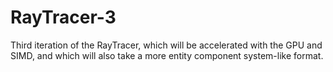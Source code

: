 # RayTracer-3
Third iteration of the RayTracer, which will be accelerated with the GPU and SIMD, and which will also take a more entity component system-like format.
